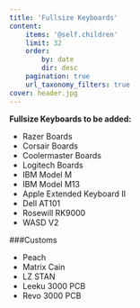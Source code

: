 ```yaml
---
title: 'Fullsize Keyboards'
content:
    items: '@self.children'
    limit: 32
    order:
        by: date
        dir: desc
    pagination: true
    url_taxonomy_filters: true
cover: header.jpg
---
```


**Fullsize Keyboards to be added:** 

- Razer Boards
- Corsair Boards
- Coolermaster Boards
- Logitech Boards
- IBM Model M
- IBM Model M13
- Apple Extended Keyboard II
- Dell AT101
- Rosewill RK9000
- WASD V2

###Customs

- Peach
- Matrix Cain
- LZ STAN
- Leeku 3000 PCB
- Revo 3000 PCB